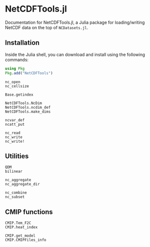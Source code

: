 # NetCDFTools.jl

Documentation for NetCDFTools.jl, a Julia package for loading/writing NetCDF data on 
the top of `NCDatasets.jl`.

## Installation

Inside the Julia shell, you can download and install using the following commands:

```julia
using Pkg
Pkg.add("NetCDFTools")
```

```@docs
nc_open
nc_cellsize

Base.getindex

NetCDFTools.NcDim
NetCDFTools.ncdim_def
NetCDFTools.make_dims

ncvar_def
ncatt_put
```

```@docs
nc_read
nc_write
nc_write!
```


## Utilities

```@docs
QDM
bilinear

nc_aggregate
nc_aggregate_dir

nc_combine
nc_subset
```


## CMIP functions

```@docs
CMIP.Tem_F2C
CMIP.heat_index

CMIP.get_model
CMIP.CMIPFiles_info
```
